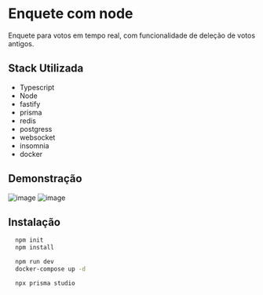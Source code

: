 
# Enquete com node

Enquete para votos em tempo real, com funcionalidade de deleção de votos antigos.

## Stack Utilizada

* Typescript
* Node
* fastify
* prisma
* redis
* postgress
* websocket
* insomnia
* docker


## Demonstração

![image](https://github.com/CalvinSoares/Enquete-com-node/assets/99036067/98a419d3-2d39-4657-aa81-f2d523468f39)
![image](https://github.com/CalvinSoares/Enquete-com-node/assets/99036067/c72afa8b-49b9-48de-aa37-eb34011cf023)


## Instalação


```bash
  npm init
  npm install

  npm run dev
  docker-compose up -d

  npx prisma studio
```
